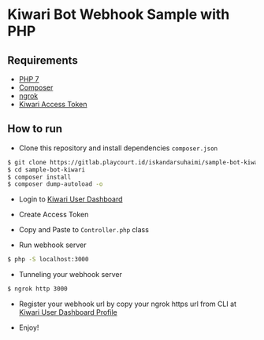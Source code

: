 # Kiwari Bot Webhook Sample with PHP

## Requirements

* [PHP 7](https://www.php.net/)
* [Composer](https://getcomposer.org/)
* [ngrok](https://ngrok.com/)
* [Kiwari Access Token](https://qisme.qiscus.com/app/kiwari-prod)

## How to run

* Clone this repository and install dependencies `composer.json`

```bash
$ git clone https://gitlab.playcourt.id/iskandarsuhaimi/sample-bot-kiwari.git
$ cd sample-bot-kiwari
$ composer install
$ composer dump-autoload -o
```

* Login to [Kiwari User Dashboard](https://qisme.qiscus.com/app/kiwari-prod)
* Create Access Token
* Copy and Paste to `Controller.php` class

* Run webhook server

```bash
$ php -S localhost:3000
```

* Tunneling your webhook server

```bash
$ ngrok http 3000
```

* Register your webhook url by copy your ngrok https url from CLI at [Kiwari User Dashboard Profile](https://qisme.qiscus.com/app/kiwari-prod)

* Enjoy!